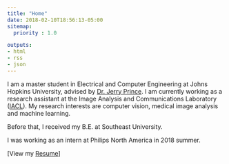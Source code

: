 ```yaml
---
title: "Home"
date: 2018-02-10T18:56:13-05:00
sitemap:
  priority : 1.0

outputs:
- html
- rss
- json
---
```

<p>I am a master student in Electrical and Computer Engineering at Johns Hopkins University, advised by <a href="http://iacl.ece.jhu.edu/index.php/Prince">Dr. Jerry Prince</a>. I am currently working as a research assistant at the Image Analysis and Communications Laboratory (<a href="http://iacl.ece.jhu.edu/index.php/Main_Page">IACL</a>). My research interests are computer vision, medical image analysis and machine learning.</p>

<p>Before that, I received my B.E. at Southeast University.</p>

<p>I was working as an intern at Philips North America in 2018 summer.</p>

<p> [View my <a href="/files/Rui_Resume.pdf">Resume</a>] </p>